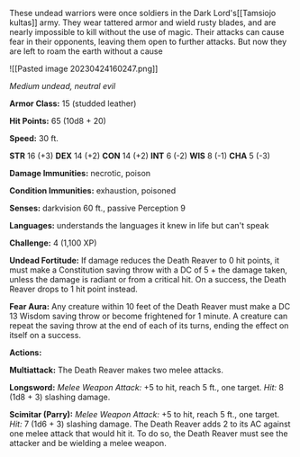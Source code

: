 These undead warriors were once soldiers in the Dark Lord's[[Tamsiojo kultas]] army. They wear tattered armor and wield rusty blades, and are nearly impossible to kill without the use of magic. Their attacks can cause fear in their opponents, leaving them open to further attacks. But now they are left to roam the earth without a cause

![[Pasted image 20230424160247.png]]


_Medium undead, neutral evil_

**Armor Class:** 15 (studded leather)

**Hit Points:** 65 (10d8 + 20)

**Speed:** 30 ft.

**STR** 16 (+3) **DEX** 14 (+2) **CON** 14 (+2) **INT** 6 (-2) **WIS** 8 (-1) **CHA** 5 (-3)

**Damage Immunities:** necrotic, poison

**Condition Immunities:** exhaustion, poisoned

**Senses:** darkvision 60 ft., passive Perception 9

**Languages:** understands the languages it knew in life but can't speak

**Challenge:** 4 (1,100 XP)

**Undead Fortitude:** If damage reduces the Death Reaver to 0 hit points, it must make a Constitution saving throw with a DC of 5 + the damage taken, unless the damage is radiant or from a critical hit. On a success, the Death Reaver drops to 1 hit point instead.

**Fear Aura:** Any creature within 10 feet of the Death Reaver must make a DC 13 Wisdom saving throw or become frightened for 1 minute. A creature can repeat the saving throw at the end of each of its turns, ending the effect on itself on a success.

**Actions:**

**Multiattack:** The Death Reaver makes two melee attacks.

**Longsword:** _Melee Weapon Attack:_ +5 to hit, reach 5 ft., one target. _Hit:_ 8 (1d8 + 3) slashing damage.

**Scimitar (Parry):** _Melee Weapon Attack:_ +5 to hit, reach 5 ft., one target. _Hit:_ 7 (1d6 + 3) slashing damage. The Death Reaver adds 2 to its AC against one melee attack that would hit it. To do so, the Death Reaver must see the attacker and be wielding a melee weapon.
